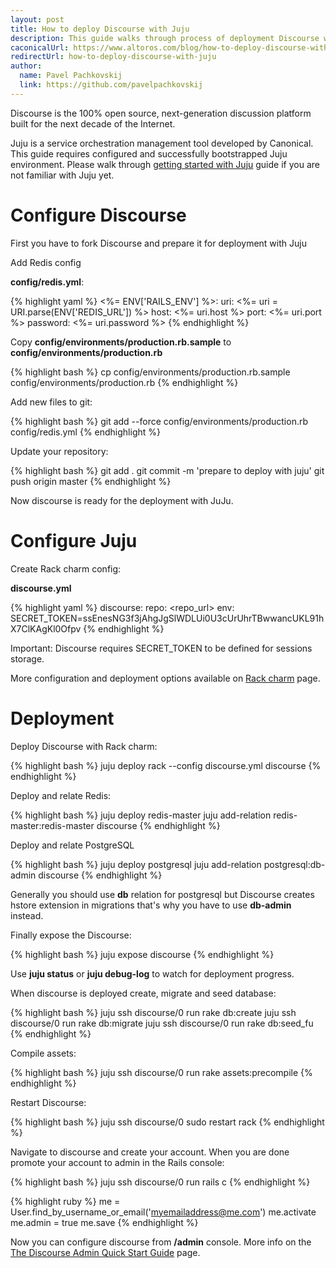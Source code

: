 ```yaml
---
layout: post
title: How to deploy Discourse with Juju
description: This guide walks through process of deployment Discourse with Juju and Rack charm.
caconicalUrl: https://www.altoros.com/blog/how-to-deploy-discourse-with-juju/
redirectUrl: how-to-deploy-discourse-with-juju
author:
  name: Pavel Pachkovskij
  link: https://github.com/pavelpachkovskij
---
```


Discourse is the 100% open source, next-generation discussion platform built for the next decade of the Internet.

Juju is a service orchestration management tool developed by Canonical. This guide requires configured and successfully bootstrapped Juju environment. Please walk through [getting started with Juju](https://juju.ubuntu.com/docs/getting-started.html) guide if you are not familiar with Juju yet.

<!-- full start -->
# Configure Discourse

First you have to fork Discourse and prepare it for deployment with Juju

Add Redis config

**config/redis.yml**:

{% highlight yaml %}
<%= ENV['RAILS_ENV'] %>:
  uri: <%= uri = URI.parse(ENV['REDIS_URL']) %>
  host: <%= uri.host %>
  port: <%= uri.port %>
  password: <%= uri.password %>
{% endhighlight %}

Copy **config/environments/production.rb.sample** to **config/environments/production.rb**

{% highlight bash %}
cp config/environments/production.rb.sample config/environments/production.rb
{% endhighlight %}

Add new files to git:

{% highlight bash %}
git add --force config/environments/production.rb config/redis.yml
{% endhighlight %}

Update your repository:

{% highlight bash %}
git add .
git commit -m 'prepare to deploy with juju'
git push origin master
{% endhighlight %}

Now discourse is ready for the deployment with JuJu.

# Configure Juju

Create Rack charm config:

**discourse.yml**

{% highlight yaml %}
discourse:
  repo: <repo_url>
  env: SECRET_TOKEN=ssEnesNG3f3jAhgJgSlWDLUi0U3cUrUhrTBwwancUKL91hX7ClKAgKl0Ofpv
{% endhighlight %}

Important: Discourse requires SECRET_TOKEN to be defined for sessions storage.

More configuration and deployment options available on [Rack charm](http://manage.jujucharms.com/~pavel-pachkovskij/precise/rack) page.

# Deployment

Deploy Discourse with Rack charm:

{% highlight bash %}
juju deploy rack --config discourse.yml discourse
{% endhighlight %}

Deploy and relate Redis:

{% highlight bash %}
juju deploy redis-master
juju add-relation redis-master:redis-master discourse
{% endhighlight %}

Deploy and relate PostgreSQL

{% highlight bash %}
juju deploy postgresql
juju add-relation postgresql:db-admin discourse
{% endhighlight %}

Generally you should use **db** relation for postgresql but Discourse creates hstore extension in migrations that's why you have to use **db-admin** instead.

Finally expose the Discourse:

{% highlight bash %}
juju expose discourse
{% endhighlight %}

Use **juju status** or **juju debug-log** to watch for deployment progress.

When discourse is deployed create, migrate and seed database:

{% highlight bash %}
juju ssh discourse/0 run rake db:create
juju ssh discourse/0 run rake db:migrate
juju ssh discourse/0 run rake db:seed_fu
{% endhighlight %}

Compile assets:

{% highlight bash %}
juju ssh discourse/0 run rake assets:precompile
{% endhighlight %}

Restart Discourse:

{% highlight bash %}
juju ssh discourse/0 sudo restart rack
{% endhighlight %}

Navigate to discourse and create your account. When you are done promote your account to admin in the Rails console:

{% highlight bash %}
juju ssh discourse/0 run rails c
{% endhighlight %}

{% highlight ruby %}
me = User.find_by_username_or_email('myemailaddress@me.com')
me.activate
me.admin = true
me.save
{% endhighlight %}

Now you can configure discourse from **/admin** console. More info on the [The Discourse Admin Quick Start Guide](https://github.com/discourse/discourse/wiki/The-Discourse-Admin-Quick-Start-Guide) page.

<!-- full end -->